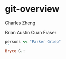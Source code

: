 # git-overview
Charles Zheng

Brian Austin
Cuan Fraser

```ruby
persons << "Parker Griep"
``
Bryce G.:
